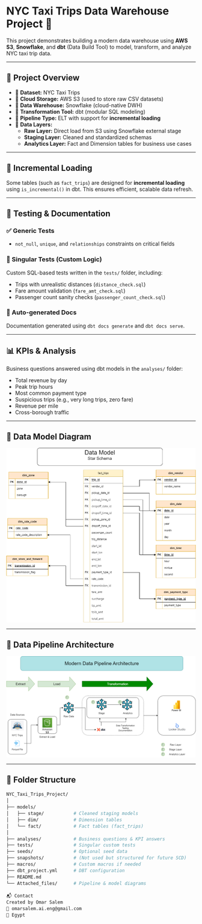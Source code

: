 # NYC Taxi Trips Data Warehouse Project 🚖

This project demonstrates building a modern data warehouse using **AWS S3**, **Snowflake**, and **dbt** (Data Build Tool) to model, transform, and analyze NYC taxi trip data.

---

## 📁 Project Overview

- 🔹 **Dataset:** NYC Taxi Trips  
- 🔹 **Cloud Storage:** AWS S3 (used to store raw CSV datasets)  
- 🔹 **Data Warehouse:** Snowflake (cloud-native DWH)  
- 🔹 **Transformation Tool:** dbt (modular SQL modeling)  
- 🔹 **Pipeline Type:** ELT with support for **incremental loading**  
- 🔹 **Data Layers:**
  - **Raw Layer:** Direct load from S3 using Snowflake external stage
  - **Staging Layer:** Cleaned and standardized schemas
  - **Analytics Layer:** Fact and Dimension tables for business use cases

---

## 🔁 Incremental Loading

Some tables (such as `fact_trips`) are designed for **incremental loading** using `is_incremental()` in dbt. This ensures efficient, scalable data refresh.

---

## 🧪 Testing & Documentation

### ✅ Generic Tests
- `not_null`, `unique`, and `relationships` constraints on critical fields

### 🧠 Singular Tests (Custom Logic)
Custom SQL-based tests written in the `tests/` folder, including:
- Trips with unrealistic distances (`distance_check.sql`)
- Fare amount validation (`fare_amt_check.sql`)
- Passenger count sanity checks (`passenger_count_check.sql`)

### 📄 Auto-generated Docs
Documentation generated using `dbt docs generate` and `dbt docs serve`.

---

## 📊 KPIs & Analysis

Business questions answered using dbt models in the `analyses/` folder:
- Total revenue by day
- Peak trip hours
- Most common payment type
- Suspicious trips (e.g., very long trips, zero fare)
- Revenue per mile
- Cross-borough traffic

---

## 📐 Data Model Diagram

![Data Model Diagram](https://raw.githubusercontent.com/OmarSalemAI/NYC_Taxi_Trips_Project/main/Attached_files/star_schema_model.drawio.png)

---

## 🚀 Data Pipeline Architecture

![Data Pipeline Architecture](https://raw.githubusercontent.com/OmarSalemAI/NYC_Taxi_Trips_Project/main/Attached_files/Data%20Pipeline%20Architecture.drawio.png)

---

## 📁 Folder Structure

```bash
NYC_Taxi_Trips_Project/
│
├── models/
│   ├── stage/           # Cleaned staging models
│   ├── dim/             # Dimension tables
│   └── fact/            # Fact tables (fact_trips)
│
├── analyses/            # Business questions & KPI answers
├── tests/               # Singular custom tests
├── seeds/               # Optional seed data
├── snapshots/           # (Not used but structured for future SCD)
├── macros/              # Custom macros if needed
├── dbt_project.yml      # DBT configuration
├── README.md
└── Attached_files/      # Pipeline & model diagrams

📬 Contact
Created by Omar Salem
📧 omarsalem.ai.eng@gmail.com
📍 Egypt
